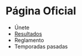 # Página Oficial

- Únete
- [Resultados](https://club-armagedon.github.io/index/resultados/sample)
- Reglamento
- Temporadas pasadas
